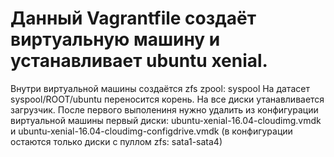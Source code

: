 # Данный Vagrantfile создаёт виртуальную машину и устанавливает ubuntu xenial. 
Внутри виртуальной машины создаётся zfs zpool: syspool 
На датасет syspool/ROOT/ubuntu переносится корень. На все диски утанавливается загрузчик.
После первого выполениня нужно удалить из конфигурации виртуальной машины первый диски: ubuntu-xenial-16.04-cloudimg.vmdk и ubuntu-xenial-16.04-cloudimg-configdrive.vmdk
(в конфигурации остаются только диски с пуллом zfs: sata1-sata4)


